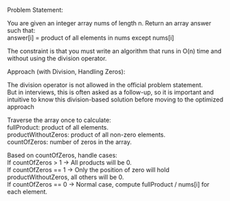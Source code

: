 Problem Statement:    

You are given an integer array nums of length n. Return an array answer such that:  
answer[i] = product of all elements in nums except nums[i]   

The constraint is that you must write an algorithm that runs in O(n) time and without using the division operator.  


Approach (with Division, Handling Zeros):  

The division operator is not allowed in the official problem statement.  
But in interviews, this is often asked as a follow-up, so it is important and intuitive to know this division-based solution before moving to the optimized approach  

Traverse the array once to calculate:  
fullProduct: product of all elements.  
productWithoutZeros: product of all non-zero elements.  
countOfZeros: number of zeros in the array.  

Based on countOfZeros, handle cases:  
If countOfZeros > 1 → All products will be 0.  
If countOfZeros == 1 → Only the position of zero will hold productWithoutZeros, all others will be 0.  
If countOfZeros == 0 → Normal case, compute fullProduct / nums[i] for each element.  

